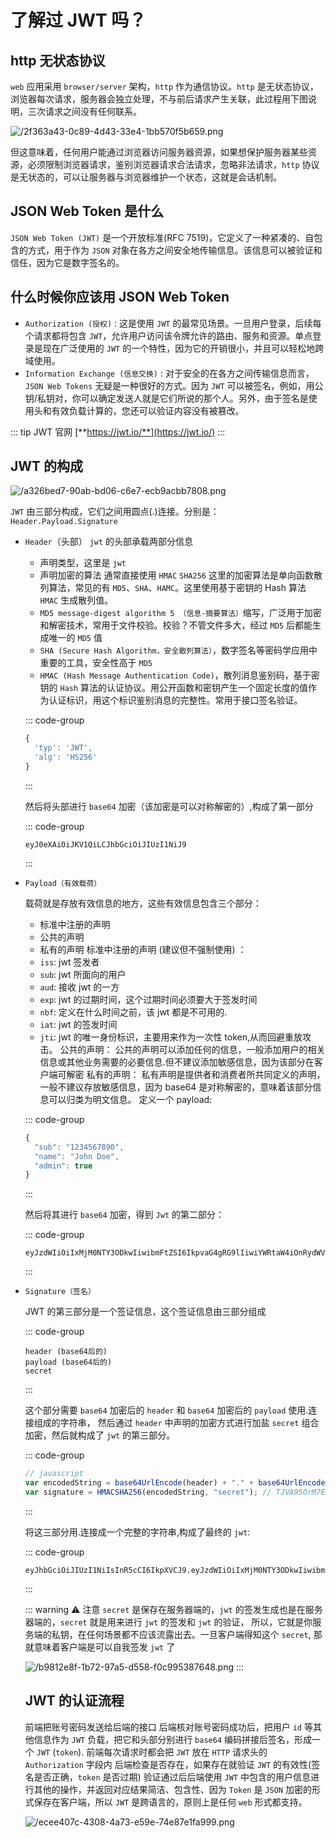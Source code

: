 # 了解过 JWT 吗？

<article-info/>

## http 无状态协议

`web` 应用采用 `browser/server` 架构，`http` 作为通信协议。`http` 是无状态协议，浏览器每次请求，服务器会独立处理，不与前后请求产生关联，此过程用下图说明，三次请求之间没有任何联系。

![/2f363a43-0c89-4d43-33e4-1bb570f5b659.png](/2f363a43-0c89-4d43-33e4-1bb570f5b659.png)

但这意味着，任何用户能通过浏览器访问服务器资源，如果想保护服务器某些资源，必须限制浏览器请求，鉴别浏览器请求合法请求，忽略非法请求，`http` 协议是无状态的，可以让服务器与浏览器维护一个状态，这就是会话机制。

## JSON Web Token 是什么

`JSON Web Token (JWT)` 是一个开放标准(RFC 7519)，它定义了一种紧凑的、自包含的方式，用于作为 `JSON` 对象在各方之间安全地传输信息。该信息可以被验证和信任，因为它是数字签名的。

## 什么时候你应该用 JSON Web Token

- `Authorization (授权)` : 这是使用 `JWT` 的最常见场景。一旦用户登录，后续每个请求都将包含 `JWT`，允许用户访问该令牌允许的路由、服务和资源。单点登录是现在广泛使用的 `JWT` 的一个特性，因为它的开销很小，并且可以轻松地跨域使用。
- `Information Exchange (信息交换)` : 对于安全的在各方之间传输信息而言，`JSON Web Tokens` 无疑是一种很好的方式。因为 `JWT` 可以被签名，例如，用公钥/私钥对，你可以确定发送人就是它们所说的那个人。另外，由于签名是使用头和有效负载计算的，您还可以验证内容没有被篡改。

::: tip JWT 官网
[**https://jwt.io/**](https://jwt.io/)
:::

## JWT 的构成

![/a326bed7-90ab-bd06-c6e7-ecb9acbb7808.png](/a326bed7-90ab-bd06-c6e7-ecb9acbb7808.png)

`JWT` 由三部分构成，它们之间用圆点(.)连接。分别是：`Header.Payload.Signature`

- `Header`（头部）
  `jwt` 的头部承载两部分信息

  - 声明类型，这里是 `jwt`
  - 声明加密的算法 通常直接使用 `HMAC` `SHA256`
    这里的加密算法是单向函数散列算法，常见的有 `MD5`、`SHA`、`HAMC`。这里使用基于密钥的 Hash 算法 `HMAC` 生成散列值。
  - `MD5 message-digest algorithm 5 （信息-摘要算法）`缩写，广泛用于加密和解密技术，常用于文件校验。校验？不管文件多大，经过 `MD5` 后都能生成唯一的 `MD5` 值
  - `SHA (Secure Hash Algorithm，安全散列算法）`，数字签名等密码学应用中重要的工具，安全性高于 `MD5`
  - `HMAC (Hash Message Authentication Code)`，散列消息鉴别码，基于密钥的 `Hash` 算法的认证协议。用公开函数和密钥产生一个固定长度的值作为认证标识，用这个标识鉴别消息的完整性。常用于接口签名验证。

  ::: code-group

  ```js
  {
    'typ': 'JWT',
    'alg': 'HS256'
  }
  ```

  :::

  然后将头部进行 `base64` 加密（该加密是可以对称解密的）,构成了第一部分

  ::: code-group

  ```text
  eyJ0eXAiOiJKV1QiLCJhbGciOiJIUzI1NiJ9
  ```

  :::

- `Payload（有效载荷）`

  载荷就是存放有效信息的地方，这些有效信息包含三个部分：

  - 标准中注册的声明
  - 公共的声明
  - 私有的声明
    标准中注册的声明 (建议但不强制使用) ：
  - `iss`: jwt 签发者
  - `sub`: jwt 所面向的用户
  - `aud`: 接收 jwt 的一方
  - `exp`: jwt 的过期时间，这个过期时间必须要大于签发时间
  - `nbf`: 定义在什么时间之前，该 jwt 都是不可用的.
  - `iat`: jwt 的签发时间
  - `jti`: jwt 的唯一身份标识，主要用来作为一次性 token,从而回避重放攻击。
    公共的声明：
    公共的声明可以添加任何的信息，一般添加用户的相关信息或其他业务需要的必要信息.但不建议添加敏感信息，因为该部分在客户端可解密
    私有的声明：
    私有声明是提供者和消费者所共同定义的声明，一般不建议存放敏感信息，因为 base64 是对称解密的，意味着该部分信息可以归类为明文信息。
    定义一个 payload:

  ::: code-group

  ```js
  {
    "sub": "1234567890",
    "name": "John Doe",
    "admin": true
  }
  ```

  :::

  然后将其进行 `base64` 加密，得到 `Jwt` 的第二部分：

  ::: code-group

  ```text
  eyJzdWIiOiIxMjM0NTY3ODkwIiwibmFtZSI6IkpvaG4gRG9lIiwiYWRtaW4iOnRydWV9
  ```

  :::

- `Signature（签名）`

  JWT 的第三部分是一个签证信息，这个签证信息由三部分组成

  ::: code-group

  ```text
  header (base64后的)
  payload (base64后的)
  secret
  ```

  :::

  这个部分需要 `base64` 加密后的 `header` 和 `base64` 加密后的 `payload` 使用.连接组成的字符串， 然后通过 `header` 中声明的加密方式进行加盐 `secret` 组合加密，然后就构成了 `jwt` 的第三部分。

  ::: code-group

  ```js
  // javascript
  var encodedString = base64UrlEncode(header) + "." + base64UrlEncode(payload);
  var signature = HMACSHA256(encodedString, "secret"); // TJVA95OrM7E2cBab30RMHrHDcEfxjoYZgeFONFh7HgQ
  ```

  :::

  将这三部分用.连接成一个完整的字符串,构成了最终的 `jwt`:

  ::: code-group

  ```text
  eyJhbGciOiJIUzI1NiIsInR5cCI6IkpXVCJ9.eyJzdWIiOiIxMjM0NTY3ODkwIiwibmFtZSI6IkpvaG4gRG9lIiwiYWRtaW4iOnRydWV9.TJVA95OrM7E2cBab30RMHrHDcEfxjoYZgeFONFh7HgQ
  ```

  :::

  ::: warning ⚠️ 注意
  `secret` 是保存在服务器端的，`jwt` 的签发生成也是在服务器端的，`secret` 就是用来进行 `jwt` 的签发和 `jwt` 的验证， 所以，它就是你服务端的私钥，在任何场景都不应该流露出去。一旦客户端得知这个 `secret`, 那就意味着客户端是可以自我签发 `jwt` 了

  ![/b9812e8f-1b72-97a5-d558-f0c995387648.png](/b9812e8f-1b72-97a5-d558-f0c995387648.png)
  :::

  ## JWT 的认证流程

  前端把账号密码发送给后端的接口
  后端核对账号密码成功后，把用户 `id` 等其他信息作为 `JWT` 负载，把它和头部分别进行 `base64` 编码拼接后签名，形成一个 `JWT` (`token`).
  前端每次请求时都会把 `JWT` 放在 `HTTP` 请求头的 `Authorization` 字段内
  后端检查是否存在，如果存在就验证 `JWT` 的有效性(签名是否正确，`token` 是否过期)
  验证通过后后端使用 `JWT` 中包含的用户信息进行其他的操作，并返回对应结果简洁、包含性、因为 `Token` 是 `JSON` 加密的形式保存在客户端，所以 `JWT` 是跨语言的，原则上是任何 `web` 形式都支持。

  ![/ecee407c-4308-4a73-e59e-74e87e1fa999.png](/ecee407c-4308-4a73-e59e-74e87e1fa999.png)
